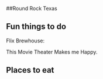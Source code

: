 ##Round Rock Texas

## Fun things to do
Flix Brewhouse: 

This Movie Theater Makes me Happy.

## Places to eat
